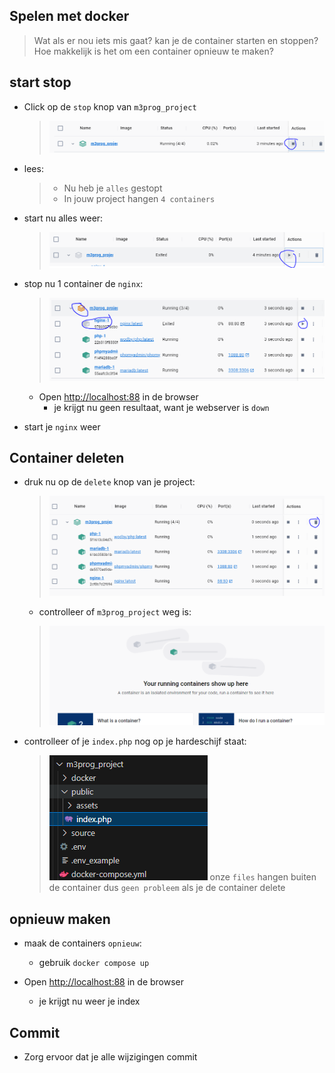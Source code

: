 
## Spelen met docker

> Wat als er nou iets mis gaat? kan je de container starten en stoppen?
> Hoe makkelijk is het om een container opnieuw te maken?


## start stop

- Click op de `stop` knop van  `m3prog_project`
  > ![](img/stop.PNG)
- lees: 
  > - Nu heb je `alles` gestopt
  > - In jouw project hangen `4 containers`

- start nu alles weer:
  > ![](img/start.PNG)

- stop nu 1 container de `nginx`:
  > ![](img/1stop.PNG)
  - Open [http://localhost:88](http://localhost:88) in de browser
    - je krijgt nu geen resultaat, want je webserver is `down`

- start je `nginx` weer


## Container deleten

- druk nu op de `delete` knop van je project:
  > ![](img/delete.PNG)
  - controlleer of `m3prog_project` weg is:
  > ![](img/deleted.PNG)

- controlleer of je `index.php` nog op je hardeschijf staat:
  > ![](img/geenprobleem.PNG)
  > onze `files` hangen buiten de container dus `geen probleem` als je de container delete

## opnieuw maken

- maak de containers `opnieuw`:
  - gebruik `docker compose up`

- Open [http://localhost:88](http://localhost:88) in de browser
    - je krijgt nu weer je index
    
## Commit

- Zorg ervoor dat je alle wijzigingen commit
